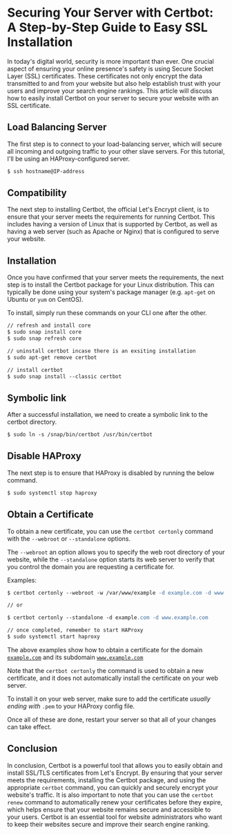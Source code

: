# Securing Your Server with Certbot: A Step-by-Step Guide to Easy SSL Installation

In today's digital world, security is more important than ever. One crucial aspect of ensuring your online presence's safety is using Secure Socket Layer (SSL) certificates. These certificates not only encrypt the data transmitted to and from your website but also help establish trust with your users and improve your search engine rankings. This article will discuss how to easily install Certbot on your server to secure your website with an SSL certificate.

## Load Balancing Server

The first step is to connect to your load-balancing server, which will secure all incoming and outgoing traffic to your other slave servers. For this tutorial, I'll be using an HAProxy-configured server.

```apache
$ ssh hostname@IP-address
```

## Compatibility

The next step to installing Certbot, the official Let's Encrypt client, is to ensure that your server meets the requirements for running Certbot. This includes having a version of Linux that is supported by Certbot, as well as having a web server (such as Apache or Nginx) that is configured to serve your website.

## Installation

Once you have confirmed that your server meets the requirements, the next step is to install the Certbot package for your Linux distribution. This can typically be done using your system's package manager (e.g. `apt-get` on Ubuntu or `yum` on CentOS).

To install, simply run these commands on your CLI one after the other.

```apache
// refresh and install core
$ sudo snap install core
$ sudo snap refresh core

// uninstall certbot incase there is an exsiting installation
$ sudo apt-get remove certbot

// install certbot
$ sudo snap install --classic certbot
```

## Symbolic link

After a successful installation, we need to create a symbolic link to the certbot directory.

```apache
$ sudo ln -s /snap/bin/certbot /usr/bin/certbot
```

## Disable HAProxy

The next step is to ensure that HAProxy is disabled by running the below command.

```apache
$ sudo systemctl stop haproxy
```

## Obtain a Certificate

To obtain a new certificate, you can use the `certbot certonly` command with the `--webroot` or `--standalone` options.

The `--webroot` an option allows you to specify the web root directory of your website, while the `--standalone` option starts its web server to verify that you control the domain you are requesting a certificate for.

Examples:

```apache
$ certbot certonly --webroot -w /var/www/example -d example.com -d www.example.com

// or

$ certbot certonly --standalone -d example.com -d www.example.com

// once completed, remember to start HAProxy
$ sudo systemctl start haproxy
```

The above examples show how to obtain a certificate for the domain [`example.com`](http://example.com) and its subdomain [`www.example.com`](http://www.example.com)

Note that the `certbot certonly` the command is used to obtain a new certificate, and it does not automatically install the certificate on your web server.

To install it on your web server, make sure to add the certificate *usually ending with* `.pem` to your HAProxy config file.

Once all of these are done, restart your server so that all of your changes can take effect.

## Conclusion

In conclusion, Certbot is a powerful tool that allows you to easily obtain and install SSL/TLS certificates from Let's Encrypt. By ensuring that your server meets the requirements, installing the Certbot package, and using the appropriate `certbot` command, you can quickly and securely encrypt your website's traffic. It is also important to note that you can use the `certbot renew` command to automatically renew your certificates before they expire, which helps ensure that your website remains secure and accessible to your users. Certbot is an essential tool for website administrators who want to keep their websites secure and improve their search engine ranking.